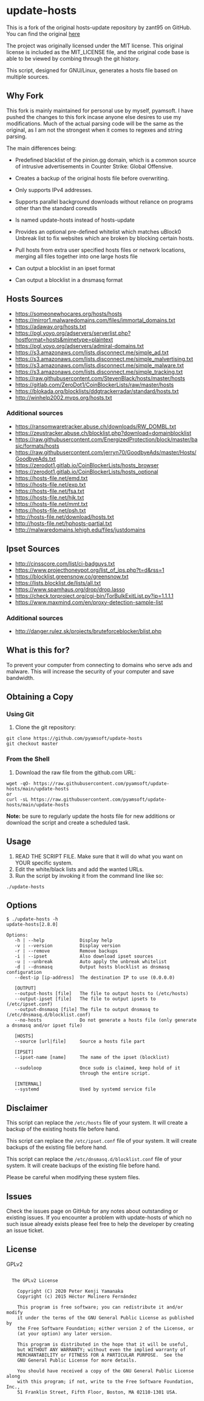 # update-hosts
This is a fork of the original hosts-update repository by zant95 on GitHub.  
You can find the original [here](http://github.com/zant95/hosts-update)

The project was originally licensed under the MIT license. This original
license is included as the MIT_LICENSE file, and the original code base
is able to be viewed by combing through the git history.

This script, designed for GNU/Linux, generates a hosts file based on multiple
sources.

## Why Fork

This fork is mainly maintained for personal use by myself, pyamsoft.
I have pushed the changes to this fork incase anyone else desires to use
my modifications. Much of the actual parsing code will be the same as the
original, as I am not the strongest when it comes to regexes and string
parsing.

The main differences being:

- Predefined blacklist of the pinion.gg domain, which is a common source of
  intrusive advertisements in Counter Strike: Global Offensive.
- Creates a backup of the original hosts file before overwriting.
- Only supports IPv4 addresses.
- Supports parallel background downloads without reliance on programs other
  than the standard coreutils
- Is named update-hosts instead of hosts-update
- Provides an optional pre-defined whitelist which matches uBlock0 Unbreak
  list to fix websites which are broken by blocking certain hosts.
- Pull hosts from extra user specified hosts files or network locations,
  merging all files together into one large hosts file

- Can output a blocklist in an ipset format
- Can output a blocklist in a dnsmasq format
  

## Hosts Sources

- https://someonewhocares.org/hosts/hosts
- https://mirror1.malwaredomains.com/files/immortal_domains.txt
- https://adaway.org/hosts.txt
- https://pgl.yoyo.org/adservers/serverlist.php?hostformat=hosts&mimetype=plaintext
- https://pgl.yoyo.org/adservers/admiral-domains.txt
- https://s3.amazonaws.com/lists.disconnect.me/simple_ad.txt
- https://s3.amazonaws.com/lists.disconnect.me/simple_malvertising.txt
- https://s3.amazonaws.com/lists.disconnect.me/simple_malware.txt
- https://s3.amazonaws.com/lists.disconnect.me/simple_tracking.txt
- https://raw.githubusercontent.com/StevenBlack/hosts/master/hosts
- https://gitlab.com/ZeroDot1/CoinBlockerLists/raw/master/hosts
- https://blokada.org/blocklists/ddgtrackerradar/standard/hosts.txt
- http://winhelp2002.mvps.org/hosts.txt

### Additional sources

- https://ransomwaretracker.abuse.ch/downloads/RW_DOMBL.txt
- https://zeustracker.abuse.ch/blocklist.php?download=domainblocklist
- https://raw.githubusercontent.com/EnergizedProtection/block/master/basic/formats/hosts
- https://raw.githubusercontent.com/jerryn70/GoodbyeAds/master/Hosts/GoodbyeAds.txt
- https://zerodot1.gitlab.io/CoinBlockerLists/hosts_browser
- https://zerodot1.gitlab.io/CoinBlockerLists/hosts_optional
- https://hosts-file.net/emd.txt
- https://hosts-file.net/exp.txt
- https://hosts-file.net/fsa.txt
- https://hosts-file.net/hjk.txt
- https://hosts-file.net/mmt.txt
- https://hosts-file.net/psh.txt
- http://hosts-file.net/download/hosts.txt
- http://hosts-file.net/hphosts-partial.txt
- http://malwaredomains.lehigh.edu/files/justdomains

## Ipset Sources

- http://cinsscore.com/list/ci-badguys.txt
- https://www.projecthoneypot.org/list_of_ips.php?t=d&rss=1
- https://blocklist.greensnow.co/greensnow.txt
- https://lists.blocklist.de/lists/all.txt
- https://www.spamhaus.org/drop/drop.lasso
- https://check.torproject.org/cgi-bin/TorBulkExitList.py?ip=1.1.1.1
- https://www.maxmind.com/en/proxy-detection-sample-list

### Additional sources

- http://danger.rulez.sk/projects/bruteforceblocker/blist.php

## What is this for?

To prevent your computer from connecting to domains who serve ads and malware.
This will increase the security of your computer and save bandwidth.

## Obtaining a Copy
### Using Git

1. Clone the git repository:  
```
git clone https://github.com/pyamsoft/update-hosts
git checkout master
```

### From the Shell

1. Download the raw file from the github.com URL:  
```
wget -qO- https://raw.githubusercontent.com/pyamsoft/update-hosts/main/update-hosts  
or  
curl -sL https://raw.githubusercontent.com/pyamsoft/update-hosts/main/update-hosts
```

**Note:** be sure to regularly update the hosts file for new additions or
download the script and create a scheduled task.

## Usage

1. READ THE SCRIPT FILE. Make sure that it will do what you want on YOUR
specific system.
2. Edit the white/black lists and add the wanted URLs.
3. Run the script by invoking it from the command line like so:  
```
./update-hosts
```

## Options

```
$ ./update-hosts -h
update-hosts[2.8.0]

Options:
   -h | --help             Display help
   -v | --version          Display version
   -r | --remove           Remove backups
   -i | --ipset            Also download ipset sources
   -u | --unbreak          Auto apply the unbreak whitelist
   -d | --dnsmasq          Output hosts blocklist as dnsmasq configuration
   --dest-ip [ip-address]  The destination IP to use (0.0.0.0)

   [OUTPUT]
   --output-hosts [file]   The file to output hosts to (/etc/hosts)
   --output-ipset [file]   The file to output ipsets to (/etc/ipset.conf)
   --output-dnsmasq [file] The file to output dnsmasq to (/etc/dnsmasq.d/blocklist.conf)
   --no-hosts              Do not generate a hosts file (only generate a dnsmasq and/or ipset file)

   [HOSTS]
   --source [url|file]     Source a hosts file part

   [IPSET]
   --ipset-name [name]     The name of the ipset (blocklist)

   --sudoloop              Once sudo is claimed, keep hold of it
                           through the entire script.

   [INTERNAL]
   --systemd               Used by systemd service file
```

## Disclaimer

This script can replace the `/etc/hosts` file of your system.
It will create a backup of the existing hosts file before hand. 

This script can replace the `/etc/ipset.conf` file of your system.
It will create backups of the existing file before hand. 

This script can replace the `/etc/dnsmasq.d/blocklist.conf` file of your system.
It will create backups of the existing file before hand. 

Please be careful when modifying these system files.

## Issues

Check the issues page on GitHub for any notes about outstanding or existing
issues. If you encounter a problem with update-hosts of which no such
issue already exists please feel free to help the developer by creating an
issue ticket.

## License

GPLv2

```

  The GPLv2 License

    Copyright (C) 2020 Peter Kenji Yamanaka
    Copyright (c) 2015 Héctor Molinero Fernández

    This program is free software; you can redistribute it and/or modify
    it under the terms of the GNU General Public License as published by
    the Free Software Foundation; either version 2 of the License, or
    (at your option) any later version.

    This program is distributed in the hope that it will be useful,
    but WITHOUT ANY WARRANTY; without even the implied warranty of
    MERCHANTABILITY or FITNESS FOR A PARTICULAR PURPOSE.  See the
    GNU General Public License for more details.

    You should have received a copy of the GNU General Public License along
    with this program; if not, write to the Free Software Foundation, Inc.,
    51 Franklin Street, Fifth Floor, Boston, MA 02110-1301 USA.

```
